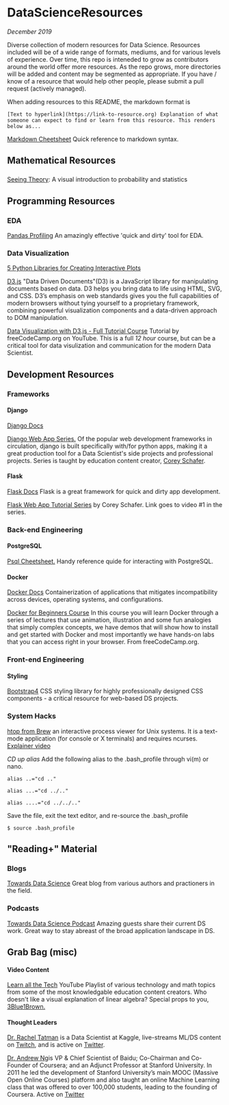 # DataScienceResources
*December 2019*

Diverse collection of modern resources for Data Science. Resources included will be of a wide range of formats, mediums, and for various levels of experience. Over time, this repo is inteneded to grow as contributors around the world offer more resources. As the repo grows, more directories will be added and content may be segmented as appropriate. If you have / know of a resource that would help other people, please submit a pull request (actively managed).

When adding resources to this README, the markdown format is

`[Text to hyperlink](https://link-to-resource.org) Explanation of what someone can expect to find or learn from this resource. This renders below as...`

[Markdown Cheetsheet](https://github.com/adam-p/markdown-here/wiki/Markdown-Cheatsheet#code) Quick reference to markdown syntax. 

## Mathematical Resources
###
[Seeing Theory](https://seeing-theory.brown.edu/index.html): A visual introduction to probability and statistics

## Programming Resources
### EDA
[Pandas Profiling](https://github.com/pandas-profiling/pandas-profiling) An amazingly effective 'quick and dirty' tool for EDA.
### Data Visualization
[5 Python Libraries for Creating Interactive Plots](https://mode.com/blog/python-interactive-plot-libraries)

[D3.js](https://d3js.org/) "Data Driven Documents"(D3) is a JavaScript library for manipulating documents based on data. D3 helps you bring data to life using HTML, SVG, and CSS. D3’s emphasis on web standards gives you the full capabilities of modern browsers without tying yourself to a proprietary framework, combining powerful visualization components and a data-driven approach to DOM manipulation.

[Data Visualization with D3.js - Full Tutorial Course](https://www.youtube.com/watch?v=_8V5o2UHG0E&t=14028s) Tutorial by freeCodeCamp.org on YouTube. This is a full *12 hour* course, but can be a critical tool for data visulization and communication for the modern Data Scientist.
 
## Development Resources
### Frameworks
#### Django
[Django Docs](https://docs.djangoproject.com/en/3.0/)

[Django Web App Series.](https://www.youtube.com/playlist?list=PL-osiE80TeTtoQCKZ03TU5fNfx2UY6U4p) Of the popular web development frameworks in circulation, django is built specifically with/for python apps, making it a great production tool for a Data Scientist's side projects and professional projects. Series is taught by education content creator, [Corey Schafer](https://www.youtube.com/channel/UCCezIgC97PvUuR4_gbFUs5g).
#### Flask
[Flask Docs](https://www.fullstackpython.com/flask.html) Flask is a great framework for quick and dirty app development.

[Flask Web App Tutorial Series](https://www.youtube.com/watch?v=MwZwr5Tvyxo) by Corey Schafer. Link goes to video #1 in the series. 
### Back-end Engineering
#### PostgreSQL
[Psql Cheetsheet.](http://gpdb.docs.pivotal.io/archive/gs/43/pdf/PSQLQuickRef.pdf) Handy reference quide for interacting with PostgreSQL. 
#### Docker
[Docker Docs](https://www.docker.com/why-docker) Containerization of applications that mitigates incompatibility across devices, operating systems, and configurations. 

[Docker for Beginners Course](https://www.youtube.com/watch?v=fqMOX6JJhGo) In this course you will learn Docker through a series of lectures that use animation, illustration and some fun analogies that simply complex concepts, we have demos that will show how to install and get started with Docker and most importantly we have hands-on labs that you can access right in your browser. From freeCodeCamp.org. 

### Front-end Engineering
#### Styling 
[Bootstrap4](https://getbootstrap.com/docs/4.0/components/navbar/) CSS styling library for highly professionally designed CSS components - a critical resource for web-based DS projects. 

### System Hacks
[htop from Brew](https://formulae.brew.sh/formula/htop) an interactive process viewer for Unix systems. It is a text-mode application (for console or X terminals) and requires ncurses. [Explainer video](https://www.youtube.com/watch?v=Qw2ZUf0hTF8&t=575s)

*CD up alias* 
Add the following alias to the .bash_profile through vi(m) or nano.

`alias ..="cd .."`

`alias ...="cd ../.."`

`alias ....="cd ../../.."`

Save the file, exit the text editor, and re-source the .bash_profile

`$ source .bash_profile`

## "Reading+" Material
### Blogs
[Towards Data Science](https://towardsdatascience.com/) Great blog from various authors and practioners in the field. 
### Podcasts
[Towards Data Science Podcast](https://podcasts.apple.com/us/podcast/towards-data-science/id1470952338) Amazing guests share their current DS work. Great way to stay abreast of the broad application landscape in DS. 

## Grab Bag (misc)
#### Video Content
[Learn all the Tech](https://www.youtube.com/playlist?list=PLixunRai9j2IKnXTjhGHsAXNEjMY6Qzwx) YouTube Playlist of various technology and math topics from some of the most knowledgable education content creators. Who doesn't like a visual explanation of linear algebra? Special props to you, [3Blue1Brown.](https://www.youtube.com/channel/UCYO_jab_esuFRV4b17AJtAw)

#### Thought Leaders
[Dr. Rachel Tatman](http://www.rctatman.com/) is a Data Scientist at Kaggle, live-streams ML/DS content on [Twitch](https://www.twitch.tv/rctatman), and is active on [Twitter](https://twitter.com/rctatman). 

[Dr. Andrew Ng](https://www.andrewng.org/)is VP & Chief Scientist of Baidu; Co-Chairman and Co-Founder of Coursera; and an Adjunct Professor at Stanford University.  In 2011 he led the development of Stanford University’s main MOOC (Massive Open Online Courses) platform and also taught an online Machine Learning class that was offered to over 100,000 students, leading to the founding of Coursera. Active on [Twitter](https://twitter.com/AndrewYNg)
